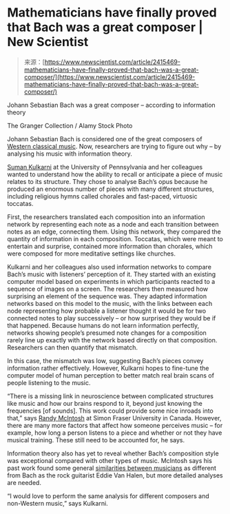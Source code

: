 <!--yml
category: 未分类
date: 2024-05-27 14:36:12
-->

# Mathematicians have finally proved that Bach was a great composer | New Scientist

> 来源：[https://www.newscientist.com/article/2415469-mathematicians-have-finally-proved-that-bach-was-a-great-composer/](https://www.newscientist.com/article/2415469-mathematicians-have-finally-proved-that-bach-was-a-great-composer/)

Johann Sebastian Bach was a great composer – according to information theory

The Granger Collection / Alamy Stock Photo

Johann Sebastian Bach is considered one of the great composers of [Western classical music](/article/2396073-classical-music-synchronises-the-audiences-heartbeats-and-sweating/). Now, researchers are trying to figure out why – by analysing his music with information theory.

[Suman Kulkarni](https://scholar.google.com/citations?user=yXvKEXQAAAAJ&hl=en) at the University of Pennsylvania and her colleagues wanted to understand how the ability to recall or anticipate a piece of music relates to its structure. They chose to analyse Bach’s opus because he produced an enormous number of pieces with many different structures, including religious hymns called chorales and fast-paced, virtuosic toccatas.

First, the researchers translated each composition into an information network by representing each note as a node and each transition between notes as an edge, connecting them. Using this network, they compared the quantity of information in each composition. Toccatas, which were meant to entertain and surprise, contained more information than chorales, which were composed for more meditative settings like churches.

 Kulkarni and her colleagues also used information networks to compare Bach’s music with listeners’ perception of it. They started with an existing computer model based on experiments in which participants reacted to a sequence of images on a screen. The researchers then measured how surprising an element of the sequence was. They adapted information networks based on this model to the music, with the links between each node representing how probable a listener thought it would be for two connected notes to play successively – or how surprised they would be if that happened. Because humans do not learn information perfectly, networks showing people’s presumed note changes for a composition rarely line up exactly with the network based directly on that composition. Researchers can then quantify that mismatch.

In this case, the mismatch was low, suggesting Bach’s pieces convey information rather effectively. However, Kulkarni hopes to fine-tune the computer model of human perception to better match real brain scans of people listening to the music.

“There is a missing link in neuroscience between complicated structures like music and how our brains respond to it, beyond just knowing the frequencies [of sounds]. This work could provide some nice inroads into that,” says [Randy McIntosh](https://www.sfu.ca/bpk/about/people/faculty/randy-mcintosh.html) at Simon Fraser University in Canada. However, there are many more factors that affect how someone perceives music – for example, how long a person listens to a piece and whether or not they have musical training. These still need to be accounted for, he says.

Information theory also has yet to reveal whether Bach’s composition style was exceptional compared with other types of music. McIntosh says his past work found some general [similarities between musicians](/article/2307192-japanese-and-english-language-folk-songs-evolved-in-the-same-way/) as different from Bach as the rock guitarist Eddie Van Halen, but more detailed analyses are needed.

“I would love to perform the same analysis for different composers and non-Western music,” says Kulkarni.